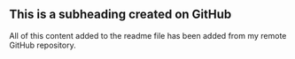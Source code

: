
## This is a subheading created on GitHub

  All of this content added to the readme file has been added from my remote GitHub repository.

